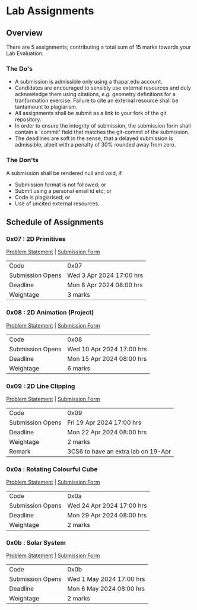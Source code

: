 # Lab Assignments

## Overview ##

There are 5 assignments; contributing a total sum of 15
marks towards your Lab Evaluation.

### The Do's ###
+ A submission is admissible only using a thapar.edu
  account.
+ Candidates are encouraged to sensibly use external
  resources and duly acknowledge them using citations,
  *e.g.*  geometry definitions for a tranformation
  exercise.  Failure to cite an external resource shall
  be tantamount to plagiarism.
+ All assignments shall be submit as a link to your
  fork of the git repository.
+ In order to ensure the integrity of submission, the
  submission form shall contain a `commit' field that
  matches the git-commit of the submission.
+ The deadlines are soft in the sense, that a delayed
  submission is admissible, albeit with a penalty of
  30% rounded away from zero.

### The Don'ts ###

A submission shall be rendered null and void, if
+ Submission format is not followed; or
+ Submit using a personal email id etc; or
+ Code is plagiarised; or
+ Use of uncited external resources.

## Schedule of Assignments ##

### 0x07 : 2D Primitives ###
[Problem
Statement](https://github.com/tiet-ucs505/0x07-2d-primitives)
| [Submission Form](https://docs.google.com/forms/d/e/1FAIpQLSdmWJoYQzw2B_xgiqTSuYdEumigXqnRTr8fCIaA9ptPvf_KTQ/viewform?usp=pp_url&entry.1189318782=3CO6&entry.294246879=10210000&entry.117129202=Shakti+Mann&entry.1197422271=https://github.com/shaktimann000/)

|                  |                          |
|------------------|--------------------------|
| Code             | 0x07                     |
| Submission Opens | Wed 3 Apr 2024 17:00 hrs |
| Deadline         | Mon 8 Apr 2024 08:00 hrs |
| Weightage        | 3 marks                  |

### 0x08 : 2D Animation (Project) ###
[Problem
Statement](https://github.com/tiet-ucs505/0x08-2d-animation-project)
| [Submission Form](https://docs.google.com/forms/d/e/1FAIpQLSfqPOC6JAZbnGd6d7kflzy94OFvDiBj654cON969e5US9b0zg/viewform?usp=pp_url&entry.1189318782=3CO6&entry.294246879=10210000&entry.117129202=Shakti+Mann&entry.1197422271=https://github.com/shaktimann000/0x08)

|                  |                           |
|------------------|---------------------------|
| Code             | 0x08                      |
| Submission Opens | Wed 10 Apr 2024 17:00 hrs |
| Deadline         | Mon 15 Apr 2024 08:00 hrs |
| Weightage        | 6 marks                   |


### 0x09 : 2D Line Clipping ###
[Problem
Statement](https://github.com/tiet-ucs505/0x09-2d-line-clipping)
| [Submission Form](https://docs.google.com/forms/d/e/1FAIpQLSc1mmH9ZBhpvH3ajKFbpPpzgTcvZBBG3_vs6kzND-H5_q3E_Q/viewform?usp=pp_url&entry.1189318782=3CO6&entry.294246879=10210000&entry.117129202=Shakti+Mann&entry.1197422271=https://github.com/shaktimann000/0x09)

|                  |                                     |
|------------------|-------------------------------------|
| Code             | 0x09                                |
| Submission Opens | Fri 19 Apr 2024 17:00 hrs           |
| Deadline         | Mon 22 Apr 2024 08:00 hrs           |
| Weightage        | 2 marks                             |
| Remark           | 3CS6 to have an extra lab on 19-Apr |


### 0x0a : Rotating Colourful Cube ###
[Problem
Statement](https://github.com/tiet-ucs505/0x0a-rotating-colourful-cube)
| [Submission Form](https://docs.google.com/forms/d/e/1FAIpQLScBTZfmCkCzzmxTJflvpqvf628hT3GuNwgTAytvYyUImJc-cQ/viewform?usp=pp_url&entry.1189318782=3CO6&entry.294246879=10210000&entry.117129202=Shakti+Mann&entry.1197422271=https://github.com/shaktimann000/0x0a)

|                  |                              |
|------------------|------------------------------|
| Code             | 0x0a                         |
| Submission Opens | Wed 24 Apr 2024 17:00 hrs    |
| Deadline         | Mon 29 Apr 2024 08:00 hrs    |
| Weightage        | 2 marks                      |

### 0x0b : Solar System ###
[Problem
Statement](https://github.com/tiet-ucs505/0x0b-solar-system)
| [Submission Form](https://docs.google.com/forms/d/e/1FAIpQLScBFxf5qgidlS_tVjWKTiwuYZ7aP07lvE9CxHi5AYRfyWfhDw/viewform?usp=pp_url&entry.1189318782=3CO6&entry.294246879=10210000&entry.117129202=Shakti+Mann&entry.1197422271=https://github.com/shaktimann000/0x0b)

|                  |                             |
|------------------|-----------------------------|
| Code             | 0x0b                        |
| Submission Opens | Wed 1 May 2024 17:00 hrs    |
| Deadline         | Mon 6 May 2024 08:00 hrs    |
| Weightage        | 2 marks                     |

